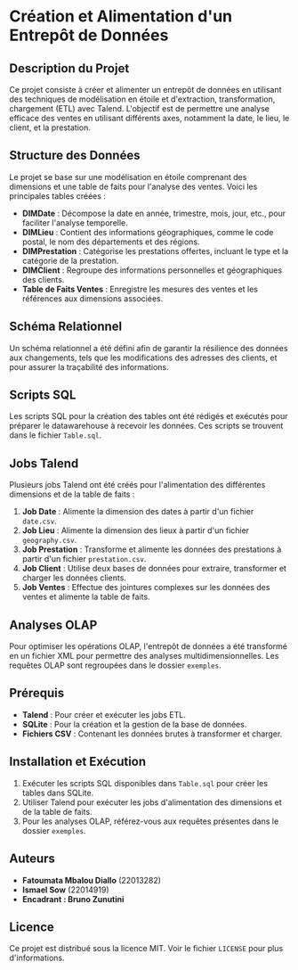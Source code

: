 # Création et Alimentation d'un Entrepôt de Données

## Description du Projet
Ce projet consiste à créer et alimenter un entrepôt de données en utilisant des techniques de modélisation en étoile et d'extraction, transformation, chargement (ETL) avec Talend. L'objectif est de permettre une analyse efficace des ventes en utilisant différents axes, notamment la date, le lieu, le client, et la prestation.

## Structure des Données
Le projet se base sur une modélisation en étoile comprenant des dimensions et une table de faits pour l'analyse des ventes. Voici les principales tables créées :

- **DIMDate** : Décompose la date en année, trimestre, mois, jour, etc., pour faciliter l'analyse temporelle.
- **DIMLieu** : Contient des informations géographiques, comme le code postal, le nom des départements et des régions.
- **DIMPrestation** : Catégorise les prestations offertes, incluant le type et la catégorie de la prestation.
- **DIMClient** : Regroupe des informations personnelles et géographiques des clients.
- **Table de Faits Ventes** : Enregistre les mesures des ventes et les références aux dimensions associées.

## Schéma Relationnel
Un schéma relationnel a été défini afin de garantir la résilience des données aux changements, tels que les modifications des adresses des clients, et pour assurer la traçabilité des informations.

## Scripts SQL
Les scripts SQL pour la création des tables ont été rédigés et exécutés pour préparer le datawarehouse à recevoir les données. Ces scripts se trouvent dans le fichier `Table.sql`.

## Jobs Talend
Plusieurs jobs Talend ont été créés pour l'alimentation des différentes dimensions et de la table de faits :

1. **Job Date** : Alimente la dimension des dates à partir d'un fichier `date.csv`.
2. **Job Lieu** : Alimente la dimension des lieux à partir d'un fichier `geography.csv`.
3. **Job Prestation** : Transforme et alimente les données des prestations à partir d'un fichier `prestation.csv`.
4. **Job Client** : Utilise deux bases de données pour extraire, transformer et charger les données clients.
5. **Job Ventes** : Effectue des jointures complexes sur les données des ventes et alimente la table de faits.

## Analyses OLAP
Pour optimiser les opérations OLAP, l'entrepôt de données a été transformé en un fichier XML pour permettre des analyses multidimensionnelles. Les requêtes OLAP sont regroupées dans le dossier `exemples`.

## Prérequis
- **Talend** : Pour créer et exécuter les jobs ETL.
- **SQLite** : Pour la création et la gestion de la base de données.
- **Fichiers CSV** : Contenant les données brutes à transformer et charger.

## Installation et Exécution
1. Exécuter les scripts SQL disponibles dans `Table.sql` pour créer les tables dans SQLite.
2. Utiliser Talend pour exécuter les jobs d'alimentation des dimensions et de la table de faits.
3. Pour les analyses OLAP, référez-vous aux requêtes présentes dans le dossier `exemples`.

## Auteurs
- **Fatoumata Mbalou Diallo** (22013282)
- **Ismael Sow** (22014919)
- **Encadrant : Bruno Zunutini**

## Licence
Ce projet est distribué sous la licence MIT. Voir le fichier `LICENSE` pour plus d'informations.


